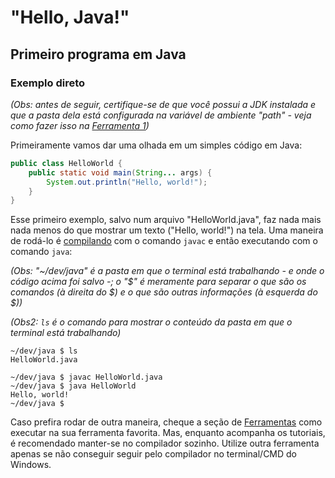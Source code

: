 "Hello, Java!"
==============

Primeiro programa em Java
-------------------------

### Exemplo direto

_(Obs: antes de seguir, certifique-se de que você possui a JDK instalada e que
a pasta dela está configurada na variável de ambiente "path" - veja como fazer
isso na [Ferramenta 1](#ferramentas))_

Primeiramente vamos dar uma olhada em um simples código em Java:

```java
public class HelloWorld {
    public static void main(String... args) {
        System.out.println("Hello, world!");
    }
}
```

Esse primeiro exemplo, salvo num arquivo "HelloWorld.java", faz nada mais nada
menos do que mostrar um texto ("Hello, world!") na tela. Uma maneira de rodá-lo
é [compilando](../java-and-langs.md) com o comando `javac` e então executando
com o comando `java`:

_(Obs: "~/dev/java" é a pasta em que o terminal está trabalhando - e onde o
código acima foi salvo -; o "$" é meramente para separar o que são os comandos
(à direita do $) e o que são outras informações (à esquerda do $))_

_(Obs2: `ls` é o comando para mostrar o conteúdo da pasta em que o terminal
está trabalhando)_

```
~/dev/java $ ls
HelloWorld.java

~/dev/java $ javac HelloWorld.java
~/dev/java $ java HelloWorld
Hello, world!
~/dev/java $
```

Caso prefira rodar de outra maneira, cheque a seção de
[Ferramentas](./tools.md) como executar na sua ferramenta favorita. Mas,
enquanto acompanha os tutoriais, é recomendado manter-se no compilador sozinho.
Utilize outra ferramenta apenas se não conseguir seguir pelo compilador no
terminal/CMD do Windows.
